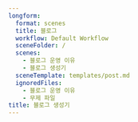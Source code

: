 ```yaml
---
longform:
  format: scenes
  title: 블로그
  workflow: Default Workflow
  sceneFolder: /
  scenes:
    - 블로그 운영 이유
    - 블로그 생성기
  sceneTemplate: templates/post.md
  ignoredFiles:
    - 블로그 운영 이유
    - 무제 파일
title: 블로그 생성기
---
```

